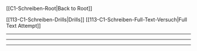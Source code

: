 [[C1-Schreiben-Root|Back to Root]]

[[113-C1-Schreiben-Drills|Drills]]
[[113-C1-Schreiben-Full-Text-Versuch|Full Text Attempt]]

----
---



---

